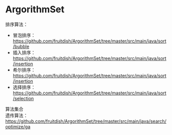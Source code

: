 # ArgorithmSet

排序算法：
- 冒泡排序：  https://github.com/fruitdish/ArgorithmSet/tree/master/src/main/java/sort/bubble  
- 插入排序：  https://github.com/fruitdish/ArgorithmSet/tree/master/src/main/java/sort/insertion  
- 希尔排序：  https://github.com/fruitdish/ArgorithmSet/tree/master/src/main/java/sort/insertion  
- 选择排序：  https://github.com/fruitdish/ArgorithmSet/tree/master/src/main/java/sort/selection



算法集合  
遗传算法： https://github.com/fruitdish/ArgorithmSet/tree/master/src/main/java/search/optimize/ga
